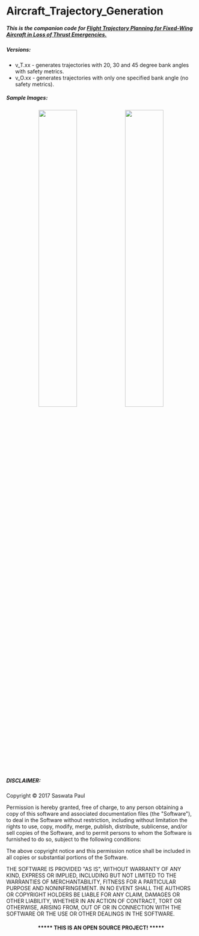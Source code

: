 # Aircraft_Trajectory_Generation 

##### This is the companion code for [Flight Trajectory Planning for Fixed-Wing Aircraft in Loss of Thrust Emergencies.](http://wcl.cs.rpi.edu/papers/trajectory_tech_report_oct_17.pdf "Research Paper")

##### Versions:
* v_T.xx - generates trajectories with 20, 30 and 45 degree bank angles with safety metrics.
* v_O.xx - generates trajectories with only one specified bank angle (no safety metrics).

##### Sample Images:

<p align="middle">
  <img src="https://github.com/paulsaswata/Trajectory_Generation_No_Wind/blob/master/v_T1.0/src/Sample/parts2d.png" width="45%" />
  <img src="https://github.com/paulsaswata/Trajectory_Generation_No_Wind/blob/master/v_T1.0/src/Sample/parts3d.png" width="45%" /> 
</p>

##### DISCLAIMER: 
Copyright &copy; 2017 Saswata Paul

Permission is hereby granted, free of charge, to any person obtaining a copy
of this software and associated documentation files (the "Software"), to deal
in the Software without restriction, including without limitation the rights
to use, copy, modify, merge, publish, distribute, sublicense, and/or sell
copies of the Software, and to permit persons to whom the Software is
furnished to do so, subject to the following conditions:

The above copyright notice and this permission notice shall be included in all
copies or substantial portions of the Software.

THE SOFTWARE IS PROVIDED "AS IS", WITHOUT WARRANTY OF ANY KIND, EXPRESS OR
IMPLIED, INCLUDING BUT NOT LIMITED TO THE WARRANTIES OF MERCHANTABILITY,
FITNESS FOR A PARTICULAR PURPOSE AND NONINFRINGEMENT. IN NO EVENT SHALL THE
AUTHORS OR COPYRIGHT HOLDERS BE LIABLE FOR ANY CLAIM, DAMAGES OR OTHER
LIABILITY, WHETHER IN AN ACTION OF CONTRACT, TORT OR OTHERWISE, ARISING FROM,
OUT OF OR IN CONNECTION WITH THE SOFTWARE OR THE USE OR OTHER DEALINGS IN THE
SOFTWARE.
#### <p align="middle">***** THIS IS AN OPEN SOURCE PROJECT! *****</p>
